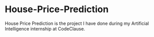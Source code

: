 # House-Price-Prediction
House Price Prediction is the project I have done during my Artificial Intelligence internship at CodeClause.
